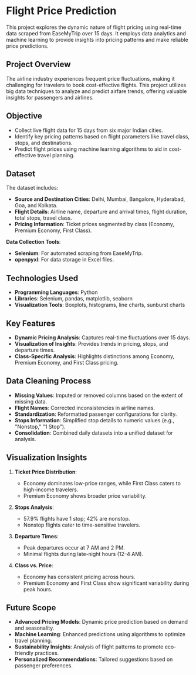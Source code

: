 # Flight Price Prediction

This project explores the dynamic nature of flight pricing using real-time data scraped from EaseMyTrip over 15 days. It employs data analytics and machine learning to provide insights into pricing patterns and make reliable price predictions.



## Project Overview

The airline industry experiences frequent price fluctuations, making it challenging for travelers to book cost-effective flights. This project utilizes big data techniques to analyze and predict airfare trends, offering valuable insights for passengers and airlines.



## Objective

- Collect live flight data for 15 days from six major Indian cities.
- Identify key pricing patterns based on flight parameters like travel class, stops, and destinations.
- Predict flight prices using machine learning algorithms to aid in cost-effective travel planning.



## Dataset

The dataset includes:
- **Source and Destination Cities**: Delhi, Mumbai, Bangalore, Hyderabad, Goa, and Kolkata.
- **Flight Details**: Airline name, departure and arrival times, flight duration, total stops, travel class.
- **Pricing Information**: Ticket prices segmented by class (Economy, Premium Economy, First Class).

**Data Collection Tools**:
- **Selenium**: For automated scraping from EaseMyTrip.
- **openpyxl**: For data storage in Excel files.



## Technologies Used

- **Programming Languages**: Python
- **Libraries**: Selenium, pandas, matplotlib, seaborn
- **Visualization Tools**: Boxplots, histograms, line charts, sunburst charts



## Key Features

- **Dynamic Pricing Analysis**: Captures real-time fluctuations over 15 days.
- **Visualization of Insights**: Provides trends in pricing, stops, and departure times.
- **Class-Specific Analysis**: Highlights distinctions among Economy, Premium Economy, and First Class pricing.



## Data Cleaning Process

- **Missing Values**: Imputed or removed columns based on the extent of missing data.
- **Flight Names**: Corrected inconsistencies in airline names.
- **Standardization**: Reformatted passenger configurations for clarity.
- **Stops Information**: Simplified stop details to numeric values (e.g., "Nonstop," "1 Stop").
- **Consolidation**: Combined daily datasets into a unified dataset for analysis.



## Visualization Insights

1. **Ticket Price Distribution**:
   - Economy dominates low-price ranges, while First Class caters to high-income travelers.
   - Premium Economy shows broader price variability.

2. **Stops Analysis**:
   - 57.9% flights have 1 stop; 42% are nonstop.
   - Nonstop flights cater to time-sensitive travelers.

3. **Departure Times**:
   - Peak departures occur at 7 AM and 2 PM.
   - Minimal flights during late-night hours (12–4 AM).

4. **Class vs. Price**:
   - Economy has consistent pricing across hours.
   - Premium Economy and First Class show significant variability during peak hours.



## Future Scope

- **Advanced Pricing Models**: Dynamic price prediction based on demand and seasonality.
- **Machine Learning**: Enhanced predictions using algorithms to optimize travel planning.
- **Sustainability Insights**: Analysis of flight patterns to promote eco-friendly practices.
- **Personalized Recommendations**: Tailored suggestions based on passenger preferences.


